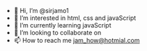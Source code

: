 - 👋 Hi, I’m @sirjamo1
- 👀 I’m interested in html, css and javaScript
- 🌱 I’m currently learning javaScript
- 💞️ I’m looking to collaborate on 
- 📫 How to reach me jam_how@hotmial.com

<!---
sirjamo1/sirjamo1 is a ✨ special ✨ repository because its `README.md` (this file) appears on your GitHub profile.
You can click the Preview link to take a look at your changes.
--->
